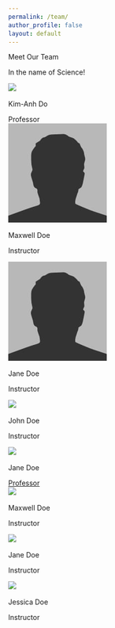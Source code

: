 ```yaml
---
permalink: /team/
author_profile: false
layout: default
---
```


<div class="responsive-container-block outer-container">
  <div class="responsive-container-block inner-container">
    <p class="text-blk section-head-text">
      Meet Our Team
    </p>
    <p class="text-blk section-subhead-text">
      In the name of Science! 
    </p>
    <div class="responsive-container-block">
      <div class="responsive-cell-block wk-desk-3 wk-ipadp-3 wk-tab-6 wk-mobile-12 team-card-container">
        <div class="team-card">
          <div class="img-wrapper">
            <img class="team-img" src="../../assets/images/author-photo.JPG">
          </div>
          <p class="text-blk name">
            Kim-Anh Do
          </p>
          <a class="text-blk position" target="_blank">
            Professor
          </a>
          <div class="social-media-links">
            <a href="http://www.facebook.com/kimanh.do.16" target="_blank">
              <i class="fab fa-facebook-f" style="color: #000000;"></i>
            </a>
            <a href="mailto:kim@mdanderson.org" target="_blank">
              <i class="fa fa-envelope" style="color: #000000;"></i>
            </a>
            <a href="https://www.linkedin.com/in/kim-anh-do-35b31463/" target="_blank">
              <i class="fab fa-linkedin" style="color: #000000;"></i>
            </a>
            <a href="https://faculty.mdanderson.org/profiles/kim-anh_do.html" target="_blank">
              <i class="fa fa-link" style="color: #000000;"></i>
            </a>
            <a href="https://scholar.google.com/citations?user=Ixr1k3gAAAAJ&hl=en" target="_blank">
              <i class="fab fa-google" style="color: #000000;"></i>
            </a>
          </div>
        </div>
      </div>
      <div class="responsive-cell-block wk-desk-3 wk-ipadp-3 wk-tab-6 wk-mobile-12 team-card-container">
        <div class="team-card">
          <div class="img-wrapper">
            <img class="team-img" src="../assets/images/bio-photo.JPG">
          </div>
          <p class="text-blk name">
            Maxwell Doe
          </p>
          <p class="text-blk position">
            Instructor
          </p>
          <div class="social-media-links">
            <a href="http://www.facebook.com/kimanh.do.16" target="_blank">
              <i class="fab fa-facebook-f" style="color: #000000;"></i>
            </a>
            <a href="https://www.instagram.com/klassykim1/" target="_blank">
              <i class="fab fa-instagram-square" style="color: #000000;"></i>
            </a>
            <a href="mailto:kim@mdanderson.org" target="_blank">
              <i class="fa fa-envelope" style="color: #000000;"></i>
            </a>
            <a href="https://www.linkedin.com/in/kim-anh-do-35b31463/" target="_blank">
              <i class="fab fa-linkedin" style="color: #000000;"></i>
            </a>
            <a href="https://faculty.mdanderson.org/profiles/kim-anh_do.html" target="_blank">
              <i class="fa fa-link" style="color: #000000;"></i>
            </a>
          </div>
        </div>
      </div>
      <div class="responsive-cell-block wk-desk-3 wk-ipadp-3 wk-tab-6 wk-mobile-12 team-card-container">
        <div class="team-card">
          <div class="img-wrapper">
            <img class="team-img" src="../assets/images/bio-photo.JPG">
          </div>
          <p class="text-blk name">
            Jane Doe
          </p>
          <p class="text-blk position">
            Instructor
          </p>
          <div class="social-media-links">
            <a href="http://www.facebook.com/kimanh.do.16" target="_blank">
              <i class="fab fa-facebook-f" style="color: #000000;"></i>
            </a>
            <a href="https://www.instagram.com/klassykim1/" target="_blank">
              <i class="fab fa-instagram" style="color: #000000;"></i>
            </a>
            <a href="mailto:kim@mdanderson.org" target="_blank">
              <i class="fa fa-envelope" style="color: #000000;"></i>
            </a>
            <a href="https://www.linkedin.com/in/kim-anh-do-35b31463/" target="_blank">
              <i class="fab fa-linkedin" style="color: #000000;"></i>
            </a>
          </div>
        </div>
      </div>
      <div class="responsive-cell-block wk-desk-3 wk-ipadp-3 wk-tab-6 wk-mobile-12 team-card-container">
        <div class="team-card">
          <div class="img-wrapper">
            <img class="team-img" src="https://github.com/Btseng22/KDo/assets/images/bio-photo.JPG">
          </div>
          <p class="text-blk name">
            John Doe
          </p>
          <p class="text-blk position">
            Instructor
          </p>
          <div class="social-media-links">
            <a href="http://www.facebook.com/kimanh.do.16" target="_blank">
              <i class="fab fa-facebook-f" style="color: #000000;"></i>
            </a>
            <a href="https://www.instagram.com/klassykim1/" target="_blank">
              <i class="fab fa-instagram" style="color: #000000;"></i>
            </a>
            <a href="mailto:kim@mdanderson.org" target="_blank">
              <i class="fa fa-envelope" style="color: #000000;"></i>
            </a>
            <a href="https://www.linkedin.com/in/kim-anh-do-35b31463/" target="_blank">
              <i class="fab fa-linkedin" style="color: #000000;"></i>
            </a>
          </div>
        </div>
      </div>
    </div>
    <div class="responsive-container-block">
      <div class="responsive-cell-block wk-desk-3 wk-ipadp-3 wk-tab-6 wk-mobile-12 team-card-container">
        <div class="team-card">
          <div class="img-wrapper">
            <img class="team-img" src="https://github.com/Btseng22/KDo/assets/images/bio-photo.JPG">
          </div>
          <p class="text-blk name">
            Jane Doe
          </p>
          <a class="text-blk position" href="https://faculty.mdanderson.org/profiles/kim-anh_do.html" target="_blank">
            Professor
          </a>
          <div class="social-media-links">
            <a href="http://www.facebook.com/kimanh.do.16" target="_blank">
              <i class="fab fa-facebook-f" style="color: #000000;"></i>
            </a>
            <a href="https://www.instagram.com/klassykim1/" target="_blank">
              <i class="fab fa-instagram" style="color: #000000;"></i>
            </a>
            <a href="mailto:kim@mdanderson.org" target="_blank">
              <i class="fa fa-envelope" style="color: #000000;"></i>
            </a>
            <a href="https://www.linkedin.com/in/kim-anh-do-35b31463/" target="_blank">
              <i class="fab fa-linkedin" style="color: #000000;"></i>
            </a>
          </div>
        </div>
      </div>
      <div class="responsive-cell-block wk-desk-3 wk-ipadp-3 wk-tab-6 wk-mobile-12 team-card-container">
        <div class="team-card">
          <div class="img-wrapper">
            <img class="team-img" src="https://github.com/Btseng22/KDo/assets/images/bio-photo.JPG">
          </div>
          <p class="text-blk name">
            Maxwell Doe
          </p>
          <p class="text-blk position">
            Instructor
          </p>
          <div class="social-media-links">
            <a href="http://www.facebook.com/kimanh.do.16" target="_blank">
              <i class="fab fa-facebook-f" style="color: #000000;"></i>
            </a>
            <a href="https://www.instagram.com/klassykim1/" target="_blank">
              <i class="fab fa-instagram" style="color: #000000;"></i>
            </a>
            <a href="mailto:kim@mdanderson.org" target="_blank">
              <i class="fa fa-envelope" style="color: #000000;"></i>
            </a>
            <a href="https://www.linkedin.com/in/kim-anh-do-35b31463/" target="_blank">
              <i class="fab fa-linkedin" style="color: #000000;"></i>
            </a>
          </div>
        </div>
      </div>
      <div class="responsive-cell-block wk-desk-3 wk-ipadp-3 wk-tab-6 wk-mobile-12 team-card-container">
        <div class="team-card">
          <div class="img-wrapper">
            <img class="team-img" src="https://github.com/Btseng22/KDo/assets/images/bio-photo.JPG">
          </div>
          <p class="text-blk name">
            Jane Doe
          </p>
          <p class="text-blk position">
            Instructor
          </p>
          <div class="social-media-links">
            <a href="http://www.facebook.com/kimanh.do.16" target="_blank">
              <i class="fab fa-facebook-f" style="color: #000000;"></i>
            </a>
            <a href="https://www.instagram.com/klassykim1/" target="_blank">
              <i class="fab fa-instagram" style="color: #000000;"></i>
            </a>
            <a href="mailto:kim@mdanderson.org" target="_blank">
              <i class="fa fa-envelope" style="color: #000000;"></i>
            </a>
            <a href="https://www.linkedin.com/in/kim-anh-do-35b31463/" target="_blank">
              <i class="fab fa-linkedin" style="color: #000000;"></i>
            </a>
          </div>
        </div>
      </div>
      <div class="responsive-cell-block wk-desk-3 wk-ipadp-3 wk-tab-6 wk-mobile-12 team-card-container">
        <div class="team-card">
          <div class="img-wrapper">
            <img class="team-img" src="https://github.com/Btseng22/KDo/assets/images/bio-photo.JPG">
          </div>
          <p class="text-blk name">
            Jessica Doe
          </p>
          <p class="text-blk position">
            Instructor
          </p>
          <div class="social-media-links">
            <a href="http://www.facebook.com/kimanh.do.16" target="_blank">
              <i class="fab fa-facebook-f" style="color: #000000;"></i>
            </a>
            <a href="https://www.instagram.com/klassykim1/" target="_blank">
              <i class="fab fa-instagram" style="color: #000000;"></i>
            </a>
            <a href="mailto:kim@mdanderson.org" target="_blank">
              <i class="fa fa-envelope" style="color: #000000;"></i>
            </a>
            <a href="https://www.linkedin.com/in/kim-anh-do-35b31463/" target="_blank">
              <i class="fab fa-linkedin" style="color: #000000;"></i>
            </a>
          </div>
        </div>
      </div>
    </div>
  </div>
</div>




